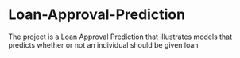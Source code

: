 # Loan-Approval-Prediction
The project is a Loan Approval Prediction that illustrates models that predicts whether or not an individual should be given loan
